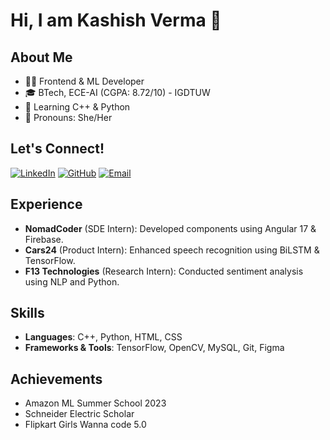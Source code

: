 # Hi, I am Kashish Verma 👋

## About Me
- 👩‍💻 Frontend & ML Developer
- 🎓 BTech, ECE-AI (CGPA: 8.72/10) - IGDTUW
- 🌱 Learning C++ & Python
- 💬 Pronouns: She/Her

## Let's Connect!
[![LinkedIn](https://img.shields.io/badge/LinkedIn-0077B5?style=for-the-badge&logo=linkedin&logoColor=white)](https://www.linkedin.com/in/kashish-v-a1816b22a/)
[![GitHub](https://img.shields.io/badge/GitHub-181717?style=for-the-badge&logo=github&logoColor=white)](https://github.com/kashishvermaa)
[![Email](https://img.shields.io/badge/Email-D14836?style=for-the-badge&logo=gmail&logoColor=white)](mailto:kashishvermaa.29@gmail.com)

## Experience
- **NomadCoder** (SDE Intern): Developed components using Angular 17 & Firebase.
- **Cars24** (Product Intern): Enhanced speech recognition using BiLSTM & TensorFlow.
- **F13 Technologies** (Research Intern): Conducted sentiment analysis using NLP and Python.

## Skills
- **Languages**: C++, Python, HTML, CSS
- **Frameworks & Tools**: TensorFlow, OpenCV, MySQL, Git, Figma

## Achievements
- Amazon ML Summer School 2023
- Schneider Electric Scholar
- Flipkart Girls Wanna code 5.0

</td>
</tr>
</table>

